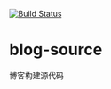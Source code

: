 [![Build Status](https://travis-ci.org/hr1ycfl/blog-source.svg?branch=master)](https://travis-ci.org/hr1ycfl/blog-source)

# blog-source
博客构建源代码

